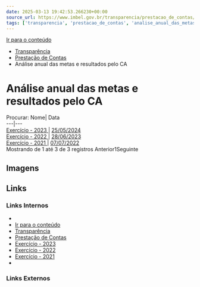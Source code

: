 ```yaml
---
date: 2025-03-13 19:42:53.266230+00:00
source_url: https://www.imbel.gov.br/transparencia/prestacao_de_contas/analise_anual_das_metas_e_resultados_pelo_ca
tags: ['transparencia', 'prestacao_de_contas', 'analise_anual_das_metas_e_resultados_pelo_ca']
---
```


[](https://www.imbel.gov.br/transparencia/prestacao_de_contas/analise_anual_das_metas_e_resultados_pelo_ca)
[Ir para o conteúdo](https://www.imbel.gov.br/transparencia/prestacao_de_contas/analise_anual_das_metas_e_resultados_pelo_ca#conteudo)
  * [ Transparência](https://www.imbel.gov.br/transparencia)
  * [ Prestação de Contas](https://www.imbel.gov.br/transparencia/prestacao_de_contas)
  * Análise anual das metas e resultados pelo CA


# Análise anual das metas e resultados pelo CA
Procurar:
Nome| Data  
---|---  
[ Exercício - 2023 ](https://www.imbel.gov.br/storage/transparencia/1716573385.pdf) | [25/05/2024](https://www.imbel.gov.br/storage/transparencia/1716573385.pdf)  
[ Exercício - 2022 ](https://www.imbel.gov.br/storage/transparencia/1689685335.pdf) | [28/06/2023](https://www.imbel.gov.br/storage/transparencia/1689685335.pdf)  
[ Exercício - 2021 ](https://www.imbel.gov.br/storage/transparencia/1682334933.pdf) | [07/07/2022](https://www.imbel.gov.br/storage/transparencia/1682334933.pdf)  
Mostrando de 1 até 3 de 3 registros
Anterior1Seguinte
[ ](https://www.imbel.gov.br/transparencia/prestacao_de_contas/analise_anual_das_metas_e_resultados_pelo_ca#home)


## Imagens



## Links

### Links Internos

- [](https://www.imbel.gov.br/transparencia/prestacao_de_contas/analise_anual_das_metas_e_resultados_pelo_ca)
- [Ir para o conteúdo](https://www.imbel.gov.br/transparencia/prestacao_de_contas/analise_anual_das_metas_e_resultados_pelo_ca#conteudo)
- [Transparência](https://www.imbel.gov.br/transparencia)
- [Prestação de Contas](https://www.imbel.gov.br/transparencia/prestacao_de_contas)
- [Exercício - 2023](https://www.imbel.gov.br/storage/transparencia/1716573385.pdf)
- [Exercício - 2022](https://www.imbel.gov.br/storage/transparencia/1689685335.pdf)
- [Exercício - 2021](https://www.imbel.gov.br/storage/transparencia/1682334933.pdf)
- [](https://www.imbel.gov.br/transparencia/prestacao_de_contas/analise_anual_das_metas_e_resultados_pelo_ca#home)

### Links Externos


